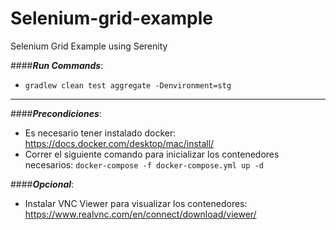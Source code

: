 # Selenium-grid-example

Selenium Grid Example using Serenity

####***Run Commands***:

- ```gradlew clean test aggregate -Denvironment=stg```

----------------------
####***Precondiciones***:


- Es necesario tener instalado docker: https://docs.docker.com/desktop/mac/install/
- Correr el siguiente comando para inicializar los contenedores necesarios:
      ``` docker-compose -f docker-compose.yml up -d ```
      
      
####***Opcional***:

- Instalar VNC Viewer para visualizar los contenedores: https://www.realvnc.com/en/connect/download/viewer/
   